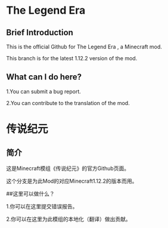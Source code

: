 # The Legend Era

## Brief Introduction

This is the official Github for The Legend Era , a Minecraft mod.

This branch is for the latest 1.12.2 version of the mod.

## What can I do here?

1.You can submit a bug report.

2.You can contribute to the translation of the mod.

# 传说纪元

## 简介

这是Minecraft模组《传说纪元》的官方Github页面。

这个分支是为此Mod的对应Minecraft1.12.2的版本而用。

##这里可以做什么？

1.你可以在这里提交错误报告。

2.你可以在这里为此模组的本地化（翻译）做出贡献。
